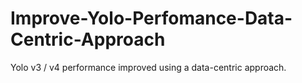 # Improve-Yolo-Perfomance-Data-Centric-Approach
Yolo v3 / v4 performance improved using a data-centric approach.
